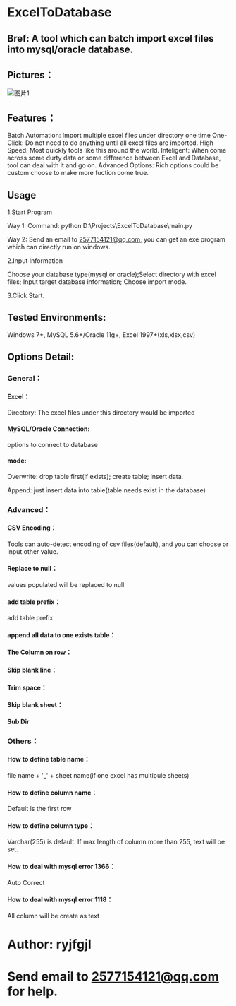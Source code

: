 # ExcelToDatabase
## Bref: A tool which can batch import excel files into mysql/oracle database.
## Pictures：
![图片1](https://user-images.githubusercontent.com/39375647/164977981-f9bd5cb4-4096-4082-92bd-580204ada887.png)

## Features：
Batch Automation: Import multiple excel files under directory one time
One-Click: Do not need to do anything until all excel files are imported.
High Speed: Most quickly tools like this around the world.
Inteligent: When come across some durty data or some difference between Excel and Database, tool can deal with it and go on.
Advanced Options: Rich options could be custom choose to make more fuction come true.

## Usage
1.Start Program

Way 1: Command: python D:\Projects\ExcelToDatabase\main.py

Way 2: Send an email to 2577154121@qq.com, you can get an exe program which can directly run on windows.

2.Input Information

Choose your database type(mysql or oracle);Select directory with excel files; Input target database information; Choose import mode.

3.Click Start.

## Tested Environments: 
Windows 7+, MySQL 5.6+/Oracle 11g+, Excel 1997+(xls,xlsx,csv)

## Options Detail:

### General：
#### Excel：
Directory: The excel files under this directory would be imported

#### MySQL/Oracle Connection: 
options to connect to database
#### mode:

Overwrite: drop table first(if exists); create table; insert data.

Append: just insert data into table(table needs exist in the database)

### Advanced：
#### CSV Encoding：
Tools can auto-detect encoding of csv files(default), and you can choose or input other value.
#### Replace to null：
values populated will be replaced to null
#### add table prefix：
add table prefix
#### append all data to one exists table：
#### The Column on row：
#### Skip blank line：
#### Trim space：
#### Skip blank sheet：
#### Sub Dir

### Others：
  #### How to define table name：
  file name + '_' + sheet name(if one excel has multipule sheets)
  #### How to define column name：
  Default is the first row
  #### How to define column type：
  Varchar(255) is default. If max length of column more than 255, text will be set.
  #### How to deal with mysql error 1366：
  Auto Correct
  #### How to deal with mysql error 1118：
  All column will be create as text
  
# Author: ryjfgjl
# Send email to 2577154121@qq.com for help.

